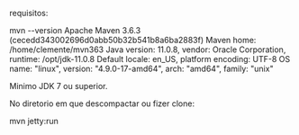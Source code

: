 

requisitos: 

mvn --version 
Apache Maven 3.6.3 (cecedd343002696d0abb50b32b541b8a6ba2883f)
Maven home: /home/clemente/mvn363
Java version: 11.0.8, vendor: Oracle Corporation, runtime: /opt/jdk-11.0.8
Default locale: en_US, platform encoding: UTF-8
OS name: "linux", version: "4.9.0-17-amd64", arch: "amd64", family: "unix"


Minimo JDK 7 ou superior.    


No diretorio em que descompactar ou fizer clone:

mvn jetty:run  

